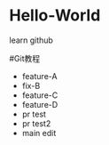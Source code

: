 # Hello-World
learn github

#Git教程

- feature-A
- fix-B
- feature-C
- feature-D
- pr test
- pr test2
- main edit
